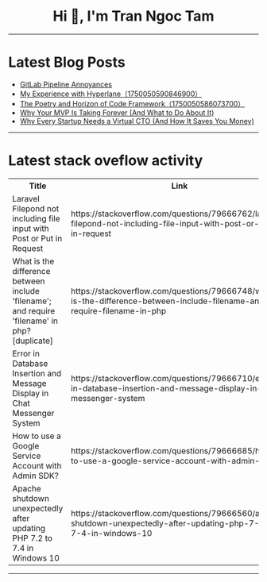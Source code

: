 <h1 align="center">Hi 👋, I'm Tran Ngoc Tam</h1>

---

# Latest Blog Posts 
<!-- BLOG-POST-LIST:START -->
- [GitLab Pipeline Annoyances](https://dev.to/feliciawalker/gitlab-pipeline-annoyances-11e4)
- [My Experience with Hyperlane（1750050590846900）](https://dev.to/member_b06955cb/my-experience-with-hyperlane1750050590846900-4f0j)
- [The Poetry and Horizon of Code Framework（1750050586073700）](https://dev.to/codeqwertyuiop/the-poetry-and-horizon-of-code-framework1750050586073700-36mh)
- [Why Your MVP Is Taking Forever &lpar;And What to Do About It&rpar;](https://dev.to/thenewanglehq/why-your-mvp-is-taking-forever-and-what-to-do-about-it-ebi)
- [Why Every Startup Needs a Virtual CTO &lpar;And How It Saves You Money&rpar;](https://dev.to/thenewanglehq/why-every-startup-needs-a-virtual-cto-and-how-it-saves-you-money-40i3)
<!-- BLOG-POST-LIST:END -->

---

# Latest stack oveflow activity
<table>
  <tr><th>Title</th><th>Link</th></tr>
  <!-- STACKOVERFLOW:START --><tr><td>Laravel Filepond not including file input with Post or Put in Request</td><td>https://stackoverflow.com/questions/79666762/laravel-filepond-not-including-file-input-with-post-or-put-in-request</td></tr><tr><td>What is the difference between include &#39;filename&#39;; and require &#39;filename&#39; in php? [duplicate]</td><td>https://stackoverflow.com/questions/79666748/what-is-the-difference-between-include-filename-and-require-filename-in-php</td></tr><tr><td>Error in Database Insertion and Message Display in Chat Messenger System</td><td>https://stackoverflow.com/questions/79666710/error-in-database-insertion-and-message-display-in-chat-messenger-system</td></tr><tr><td>How to use a Google Service Account with Admin SDK?</td><td>https://stackoverflow.com/questions/79666685/how-to-use-a-google-service-account-with-admin-sdk</td></tr><tr><td>Apache shutdown unexpectedly after updating PHP 7.2 to 7.4 in Windows 10</td><td>https://stackoverflow.com/questions/79666560/apache-shutdown-unexpectedly-after-updating-php-7-2-to-7-4-in-windows-10</td></tr><!-- STACKOVERFLOW:END -->
</table>

---


